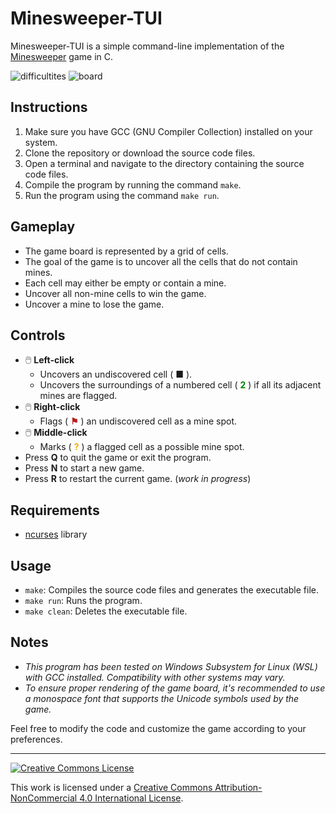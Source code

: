 # Minesweeper-TUI

Minesweeper-TUI is a simple command-line implementation of the [Minesweeper](https://en.wikipedia.org/wiki/Minesweeper_(video_game) "Minesweeper (video game) - Wikipedia") game in C.

![difficultites](https://github.com/bepposax/minesweeper-tui/assets/43136113/aa55979f-3347-495a-83d3-df46db765349) ![board](https://github.com/bepposax/minesweeper-tui/assets/43136113/0ae39140-ea32-4c9c-b6b6-62fcfc3fc200 "Game board")

## Instructions

1. Make sure you have GCC (GNU Compiler Collection) installed on your system.
2. Clone the repository or download the source code files.
3. Open a terminal and navigate to the directory containing the source code files.
4. Compile the program by running the command `make`.
5. Run the program using the command `make run`.

## Gameplay

- The game board is represented by a grid of cells.
- The goal of the game is to uncover all the cells that do not contain mines.
- Each cell may either be empty or contain a mine.
- Uncover all non-mine cells to win the game.
- Uncover a mine to lose the game.

## Controls

- 🖱️ **Left-click** 
  - Uncovers an undiscovered cell ( ■ ).
  - Uncovers the surroundings of a numbered cell ( <span style=color:green>**2**</span>  ) if all its adjacent mines are flagged.
- 🖱️ **Right-click** 
  - Flags ( <span style=color:firebrick>**⚑**</span> ) an undiscovered cell as a mine spot.
- 🖱️ **Middle-click**
  - Marks ( <span style=color:orange>**?**</span> ) a flagged cell as a possible mine spot.
- Press **Q** to quit the game or exit the program.
- Press **N** to start a new game.
- Press **R** to restart the current game. (*work in progress*)

## Requirements

- [ncurses](https://en.wikipedia.org/wiki/Ncurses "ncurses - Wikipedia") library

## Usage

- `make`: Compiles the source code files and generates the executable file.
- `make run`: Runs the program.
- `make clean`: Deletes the executable file.

## Notes

- *This program has been tested on Windows Subsystem for Linux (WSL) with GCC installed. Compatibility with other systems may vary.*  
- *To ensure proper rendering of the game board, it's recommended to use a monospace font that supports the Unicode symbols used by the game.*

Feel free to modify the code and customize the game according to your preferences.

---

[![Creative Commons License](https://i.creativecommons.org/l/by-nc/4.0/88x31.png)](http://creativecommons.org/licenses/by-nc/4.0/)

This work is licensed under a [Creative Commons Attribution-NonCommercial 4.0 International License](http://creativecommons.org/licenses/by-nc/4.0/).
